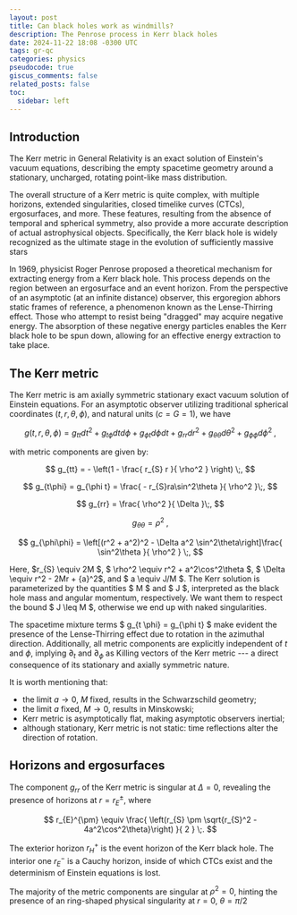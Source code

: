 ```yaml
---
layout: post
title: Can black holes work as windmills?
description: The Penrose process in Kerr black holes
date: 2024-11-22 18:08 -0300 UTC
tags: gr-qc
categories: physics
pseudocode: true
giscus_comments: false
related_posts: false
toc:
  sidebar: left
---
```


## Introduction

The Kerr metric in General Relativity is an exact solution of Einstein's vacuum equations, describing the empty spacetime geometry around a stationary, uncharged, rotating point-like mass distribution.

The overall structure of a Kerr metric is quite complex, with multiple horizons, extended singularities, closed timelike curves (CTCs), ergosurfaces, and more. These features, resulting from the absence of temporal and spherical symmetry, also provide a more accurate description of actual astrophysical objects. Specifically, the Kerr black hole is widely recognized as the ultimate stage in the evolution of sufficiently massive stars

In 1969, physicist Roger Penrose proposed a theoretical mechanism for extracting energy from a Kerr black hole. This process depends on the region between an ergosurface and an event horizon. From the perspective of an asymptotic (at an infinite distance) observer, this ergoregion abhors static frames of reference, a phenomenon known as the Lense-Thirring effect. Those who attempt to resist being "dragged" may acquire negative energy. The absorption of these negative energy particles enables the Kerr black hole to be spun down, allowing for an effective energy extraction to take place.

## The Kerr metric

The Kerr metric is am axially symmetric stationary exact vacuum solution of Einstein equations. For an asymptotic observer utilizing traditional spherical coordinates $(t,r,\theta,\phi)$, and natural units ($c=G=1$), we have

$$
g(t,r,\theta,\phi) = g_{ tt } dt^2 + g_{ t \phi } dt d \phi + g_{ \phi t } d \phi dt + g_{ rr } dr^2 + g_{ \theta \theta } d\theta^2 + g_{ \phi \phi } d \phi^2 \;,
$$

with metric components are given by:

$$
g_{tt} = - \left(1 - \frac{ r_{S} r }{ \rho^2 } \right) \;,
$$

$$
g_{t\phi} = g_{\phi t} = \frac{ - r_{S}ra\sin^2\theta }{ \rho^2 }\;,
$$

$$
g_{rr} = \frac{ \rho^2 }{ \Delta }\;,
$$

$$
g_{\theta\theta} = \rho^2\;,
$$

$$
g_{\phi\phi} = \left[(r^2 + a^2)^2 - \Delta a^2 \sin^2\theta\right]\frac{  \sin^2\theta }{ \rho^2 } \;,
$$

Here, $r_{S} \equiv 2M $, $ \rho^2 \equiv  r^2 + a^2\cos^2\theta $, $ \Delta \equiv r^2 - 2Mr + {a}^2$, and $ a \equiv J/M $. The Kerr solution is parameterized by the quantities $ M $ and $ J $, interpreted as the black hole mass and angular momentum, respectively. We want them to respect the bound $ J \leq M $, otherwise we end up with naked singularities.

The spacetime mixture terms $ g_{t \phi} = g_{\phi t} $ make evident the presence of the Lense-Thirring effect due to rotation in the azimuthal direction. Additionally, all metric components are explicitly independent of $t$ and $\phi$, implying $\partial_{t}$ and $\partial_{\phi}$ as Killing vectors of the Kerr metric --- a direct consequence of its stationary and axially symmetric nature.

It is worth mentioning that: 

* the limit $a \rightarrow 0$, $M$ fixed, results in the Schwarzschild geometry;
* the limit $a$ fixed, $M\rightarrow 0$, results in Minskowski;
* Kerr metric is asymptotically flat, making asymptotic observers inertial;
* although stationary, Kerr metric is not static: time reflections alter the direction of rotation.

## Horizons and ergosurfaces

The component $g_{rr}$ of the Kerr metric is singular at $\Delta=0$, revealing the presence of horizons at $r=r_{E}^{\pm}$, where

$$
r_{E}^{\pm} \equiv \frac{ \left(r_{S} \pm \sqrt{r_{S}^2 - 4a^2\cos^2\theta}\right) }{ 2 } \;.
$$

The exterior horizon $r_{H}^{+}$ is the event horizon of the Kerr black hole. The interior one $r_{E}^{-}$ is a Cauchy horizon, inside of which CTCs exist and the determinism of Einstein equations is lost.

The majority of the metric components are singular at $\rho^2=0$, hinting the presence of an ring-shaped physical singularity at $r=0$, $\theta=\pi/2$
